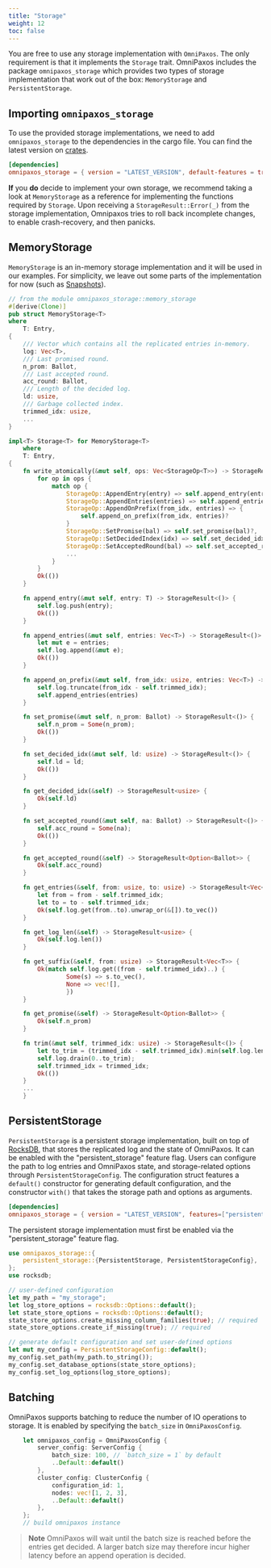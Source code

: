 ```yaml
---
title: "Storage"
weight: 12
toc: false
---
```

You are free to use any storage implementation with `OmniPaxos`. The only requirement is that it implements the `Storage` trait. OmniPaxos includes the package `omnipaxos_storage` which provides two types of storage implementation that work out of the box: `MemoryStorage` and `PersistentStorage`.

## Importing `omnipaxos_storage`
To use the provided storage implementations, we need to add `omnipaxos_storage` to the dependencies in the cargo file. You can find the latest version on [crates](https://crates.io/crates/omnipaxos_storage).
```toml
[dependencies]
omnipaxos_storage = { version = "LATEST_VERSION", default-features = true }
```

**If** you **do** decide to implement your own storage, we recommend taking a look at `MemoryStorage` as a reference for implementing the functions required by `Storage`.
Upon receiving a `StorageResult::Error(_)` from the storage implementation, Omnipaxos tries to roll back incomplete changes, to enable crash-recovery, and then panicks.

## MemoryStorage
`MemoryStorage` is an in-memory storage implementation and it will be used in our examples. For simplicity, we leave out some parts of the implementation for now (such as [Snapshots](../compaction)).
```rust
// from the module omnipaxos_storage::memory_storage
#[derive(Clone)]
pub struct MemoryStorage<T>
where
    T: Entry,
{
    /// Vector which contains all the replicated entries in-memory.
    log: Vec<T>,
    /// Last promised round.
    n_prom: Ballot,
    /// Last accepted round.
    acc_round: Ballot,
    /// Length of the decided log.
    ld: usize,
    /// Garbage collected index.
    trimmed_idx: usize,
    ...
}

impl<T> Storage<T> for MemoryStorage<T>
    where
    T: Entry,
{
    fn write_atomically(&mut self, ops: Vec<StorageOp<T>>) -> StorageResult<()> {
        for op in ops {
            match op {
                StorageOp::AppendEntry(entry) => self.append_entry(entry)?,
                StorageOp::AppendEntries(entries) => self.append_entries(entries)?,
                StorageOp::AppendOnPrefix(from_idx, entries) => {
                    self.append_on_prefix(from_idx, entries)?
                }
                StorageOp::SetPromise(bal) => self.set_promise(bal)?,
                StorageOp::SetDecidedIndex(idx) => self.set_decided_idx(idx)?,
                StorageOp::SetAcceptedRound(bal) => self.set_accepted_round(bal)?,
                ...
            }
        }
        Ok(())
    }

    fn append_entry(&mut self, entry: T) -> StorageResult<()> {
        self.log.push(entry);
        Ok(())
    }

    fn append_entries(&mut self, entries: Vec<T>) -> StorageResult<()> {
        let mut e = entries;
        self.log.append(&mut e);
        Ok(())
    }

    fn append_on_prefix(&mut self, from_idx: usize, entries: Vec<T>) -> StorageResult<()> {
        self.log.truncate(from_idx - self.trimmed_idx);
        self.append_entries(entries)
    }

    fn set_promise(&mut self, n_prom: Ballot) -> StorageResult<()> {
        self.n_prom = Some(n_prom);
        Ok(())
    }

    fn set_decided_idx(&mut self, ld: usize) -> StorageResult<()> {
        self.ld = ld;
        Ok(())
    }

    fn get_decided_idx(&self) -> StorageResult<usize> {
        Ok(self.ld)
    }

    fn set_accepted_round(&mut self, na: Ballot) -> StorageResult<()> {
        self.acc_round = Some(na);
        Ok(())
    }

    fn get_accepted_round(&self) -> StorageResult<Option<Ballot>> {
        Ok(self.acc_round)
    }

    fn get_entries(&self, from: usize, to: usize) -> StorageResult<Vec<T>> {
        let from = from - self.trimmed_idx;
        let to = to - self.trimmed_idx;
        Ok(self.log.get(from..to).unwrap_or(&[]).to_vec())
    }

    fn get_log_len(&self) -> StorageResult<usize> {
        Ok(self.log.len())
    }

    fn get_suffix(&self, from: usize) -> StorageResult<Vec<T>> {
        Ok(match self.log.get((from - self.trimmed_idx)..) {
                Some(s) => s.to_vec(),
                None => vec![],
                })
    }

    fn get_promise(&self) -> StorageResult<Option<Ballot>> {
        Ok(self.n_prom)
    }

    fn trim(&mut self, trimmed_idx: usize) -> StorageResult<()> {
        let to_trim = (trimmed_idx - self.trimmed_idx).min(self.log.len());
        self.log.drain(0..to_trim);
        self.trimmed_idx = trimmed_idx;
        Ok(())
    }
    ...
    }
```

## PersistentStorage
`PersistentStorage` is a persistent storage implementation, built on top of [RocksDB](https://crates.io/crates/rocksdb), that stores the replicated log and the state of OmniPaxos. It can be enabled with the "persistent_storage" feature flag. Users can configure the path to log entries and OmniPaxos state, and storage-related options through `PersistentStorageConfig`. The configuration struct features a `default()` constructor for generating default configuration, and the constructor `with()` that takes the storage path and options as arguments.

```toml
[dependencies]
omnipaxos_storage = { version = "LATEST_VERSION", features=["persistent_storage"] }
```
The persistent storage implementation must first be enabled via the "persistent_storage" feature flag.

```rust
use omnipaxos_storage::{
    persistent_storage::{PersistentStorage, PersistentStorageConfig},
};
use rocksdb;

// user-defined configuration
let my_path = "my_storage";
let log_store_options = rocksdb::Options::default();
let state_store_options = rocksdb::Options::default();
state_store_options.create_missing_column_families(true); // required
state_store_options.create_if_missing(true); // required

// generate default configuration and set user-defined options
let mut my_config = PersistentStorageConfig::default();
my_config.set_path(my_path.to_string());
my_config.set_database_options(state_store_options);
my_config.set_log_options(log_store_options);
```
## Batching
OmniPaxos supports batching to reduce the number of IO operations to storage. It is enabled by specifying the `batch_size` in `OmniPaxosConfig`.

```rust
    let omnipaxos_config = OmniPaxosConfig {
        server_config: ServerConfig {
            batch_size: 100, // `batch_size = 1` by default
            ..Default::default()
        },
        cluster_config: ClusterConfig {
            configuration_id: 1,
            nodes: vec![1, 2, 3],
            ..Default::default()
        },
    };
    // build omnipaxos instance
```

> **Note** OmniPaxos will wait until the batch size is reached before the entries get decided. A larger batch size may therefore incur higher latency before an append operation is decided. 
